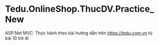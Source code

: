 # Tedu.OnlineShop.ThucDV.Practice_New
ASP.Net MVC: Thực hành theo bài hướng dẫn trên https://tedu.com.vn từ bài 10 trở đi
